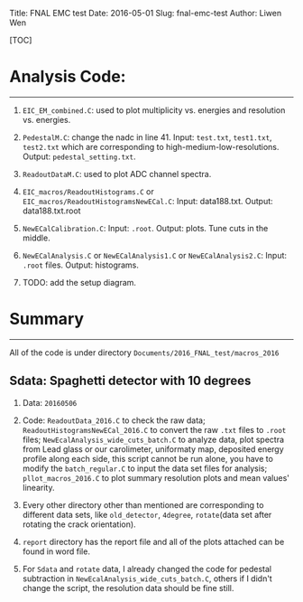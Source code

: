 Title: FNAL EMC test
Date: 2016-05-01
Slug: fnal-emc-test
Author: Liwen Wen

[TOC]

# Analysis Code:
---
1. `EIC_EM_combined.C`: used to plot multiplicity vs. energies and resolution vs. energies. 

2. `PedestalM.C`: change the nadc in line 41. Input: `test.txt`, `test1.txt`, `test2.txt` which are corresponding to high-medium-low-resolutions. Output: `pedestal_setting.txt`.

3. `ReadoutDataM.C`: used to plot ADC channel spectra. 

4. `EIC_macros/ReadoutHistograms.C` or `EIC_macros/ReadoutHistogramsNewECal.C`: Input: data188.txt. Output: data188.txt.root

5. `NewECalCalibration.C`: Input: `.root`. Output: plots. Tune cuts in the middle.

6. `NewECalAnalysis.C` or `NewECalAnalysis1.C` or `NewECalAnalysis2.C`: Input: `.root` files. Output: histograms.

7. TODO: add the setup diagram.

# Summary 
---
All of the code is under directory `Documents/2016_FNAL_test/macros_2016`

## Sdata: Spaghetti detector with 10 degrees

1. Data: `20160506`

2. Code: `ReadoutData_2016.C` to check the raw data; `ReadoutHistogramsNewECal_2016.C` to convert the raw `.txt` files to `.root` files;  `NewEcalAnalysis_wide_cuts_batch.C` to analyze data, plot spectra from Lead glass or our carolimeter, uniformaty map, deposited energy profile along each side, this script cannot be run alone, you have to modify the `batch_regular.C` to input the data set files for analysis; `pllot_macros_2016.C` to plot summary resolution plots and mean values' linearity. 

3. Every other directory other than mentioned are corresponding to different data sets, like `old_detector`, `4degree`, `rotate`(data set after rotating the crack orientation). 

4. `report` directory has the report file and all of the plots attached can be found in word file.

5. For `Sdata` and `rotate` data, I already changed the code for pedestal subtraction in `NewEcalAnalysis_wide_cuts_batch.C`, others if I didn't change the script, the resolution data should be fine still.
